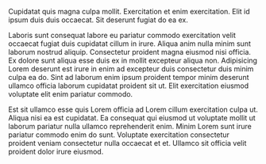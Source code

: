 Cupidatat quis magna culpa mollit. Exercitation et enim exercitation. Elit id ipsum duis duis occaecat. Sit deserunt fugiat do ea ex.

Laboris sunt consequat labore eu pariatur commodo exercitation velit occaecat fugiat duis cupidatat cillum in irure. Aliqua anim nulla minim sunt laborum nostrud aliquip. Consectetur proident magna eiusmod nisi officia. Ex dolore sunt aliqua esse duis ex in mollit excepteur aliqua non. Adipisicing Lorem deserunt est irure in enim ad excepteur duis consectetur duis minim culpa ea do. Sint ad laborum enim ipsum proident tempor minim deserunt ullamco officia laborum cupidatat proident sit ut. Elit exercitation eiusmod voluptate elit enim pariatur commodo.

Est sit ullamco esse quis Lorem officia ad Lorem cillum exercitation culpa ut. Aliqua nisi ea est cupidatat. Ea consequat qui eiusmod ut voluptate mollit ut laborum pariatur nulla ullamco reprehenderit enim. Minim Lorem sunt irure pariatur commodo enim do sunt. Voluptate exercitation consectetur proident veniam consectetur nulla occaecat et et. Ullamco sit officia velit proident dolor irure eiusmod.
